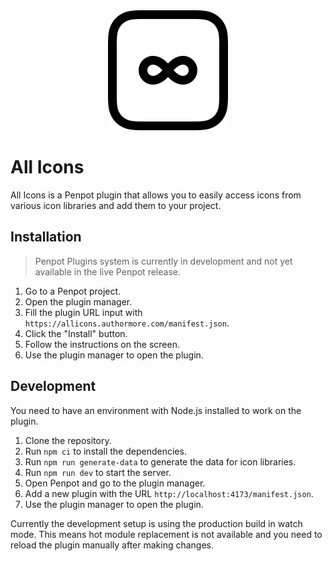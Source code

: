 <div align="center">
  <img src="logo.svg" alt="An infinity sign inside a square with rounded corners." />
</div>

# All Icons

All Icons is a Penpot plugin that allows you to easily access icons from various icon libraries and add them to your project.

## Installation

> Penpot Plugins system is currently in development and not yet available in the live Penpot release.

1. Go to a Penpot project.
2. Open the plugin manager.
3. Fill the plugin URL input with `https://allicons.authormore.com/manifest.json`.
4. Click the "Install" button.
5. Follow the instructions on the screen.
6. Use the plugin manager to open the plugin.

## Development

You need to have an environment with Node.js installed to work on the plugin.

1. Clone the repository.
2. Run `npm ci` to install the dependencies.
3. Run `npm run generate-data` to generate the data for icon libraries.
4. Run `npm run dev` to start the server.
5. Open Penpot and go to the plugin manager.
6. Add a new plugin with the URL `http://localhost:4173/manifest.json`.
7. Use the plugin manager to open the plugin.

Currently the development setup is using the production build in watch mode. This means hot module replacement is not available and you need to reload the plugin manually after making changes.
